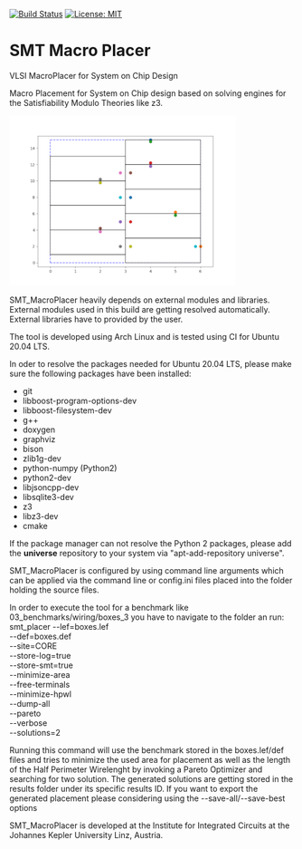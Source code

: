 [![Build Status](https://travis-ci.com/gledr/SMT_MacroPlacer.svg?branch=master)](https://travis-ci.com/gledr/SMT_MacroPlacer)
[![License: MIT](https://img.shields.io/badge/License-MIT-yellow.svg)](https://opensource.org/licenses/MIT)
# SMT Macro Placer
VLSI MacroPlacer for System on Chip Design

Macro Placement for System on Chip design based on solving engines for the Satisfiability Modulo Theories  like z3. 

![](./06_doc/placement_inverter_chain_0_shrink.png)

SMT_MacroPlacer heavily depends on external modules and libraries. External modules used in this build are getting resolved automatically. External libraries have to provided by the user.



The tool is developed using Arch Linux and is tested using CI for Ubuntu 20.04 LTS.

In oder to resolve the packages needed for Ubuntu 20.04 LTS, please make sure the following packages have been installed:

- git
- libboost-program-options-dev
- libboost-filesystem-dev
- g++
- doxygen
- graphviz
- bison
- zlib1g-dev
- python-numpy (Python2)
- python2-dev
- libjsoncpp-dev
- libsqlite3-dev
- z3
- libz3-dev
- cmake

If the package manager can not resolve the Python 2 packages, please add the **universe** repository to your system via "apt-add-repository universe".

SMT_MacroPlacer is configured by using command line arguments which can be applied via the command line or config.ini files placed into the folder holding the source files.

In order to execute the tool for a benchmark like 03_benchmarks/wiring/boxes_3 you have to navigate to the folder an run:
smt_placer  --lef=boxes.lef  \
            --def=boxes.def  \
            --site=CORE \
            --store-log=true \
            --store-smt=true \
            --minimize-area \
            --free-terminals \
            --minimize-hpwl \
            --dump-all \
            --pareto \
            --verbose  \
            --solutions=2  

Running this command will use the benchmark stored in the boxes.lef/def files and tries to minimize the used area for placement as well as the length of the Half Perimeter Wirelenght by invoking a Pareto Optimizer and searching for two solution. The generated solutions are getting stored in the results folder under its specific results ID. If you want to export the generated placement please considering using the --save-all/--save-best  options

SMT_MacroPlacer is developed at the Institute for Integrated Circuits at the Johannes Kepler University Linz, Austria.


